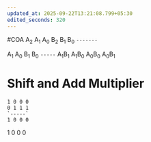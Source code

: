 ```yaml
---
updated_at: 2025-09-22T13:21:08.799+05:30
edited_seconds: 320
---
```

#COA 
A<sub>2</sub> A<sub>1</sub> A<sub>0</sub> 
B<sub>2</sub> B<sub>1</sub> B<sub>0</sub> 
`-------`


A<sub>1</sub>  A<sub>0</sub>
B<sub>1</sub>  B<sub>0</sub>
`-----`
A<sub>1</sub>B<sub>1</sub>  A<sub>1</sub>B<sub>0</sub> A<sub>0</sub>B<sub>0</sub> 
	 A<sub>0</sub>B<sub>1</sub>
# Shift and Add Multiplier
	1 0 0 0
	0 1 1 1
	`-----`
    1 0 0 0
   1 0 0 0